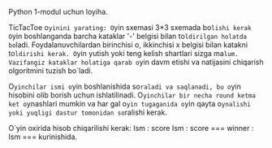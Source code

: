 Python 1-modul uchun loyiha.

TicTacToe o`yinini yarating:
O`yin sxemasi 3*3 sxemada bo`lishi kerak
O`yin boshlanganda barcha kataklar '-' belgisi bilan to`ldirilgan holatda bo`ladi.
Foydalanuvchilardan birinchisi o, ikkinchisi x belgisi bilan katakni to`ldirishi kerak.
O`yin yutish yoki teng kelish shartlari sizga ma`lum. Vazifangiz kataklar holatiga qarab o`yin davm etishi va natijasini chiqarish olgoritmini tuzish bo`ladi.

O`yinchilar ismi o`yin boshlanishida so`raladi va saqlanadi, bu o`yin hisobini olib borish uchun ishlatilinadi. 
O`yinchilar bir necha round ketma ket o`ynashlari mumkin va har gal o`yin tugaganida o`yin qayta o`ynalishi yoki yuqligi dastur tomonidan so`ralishi kerak.

O`yin oxirida hisob chiqarilishi kerak:
Ism : score
Ism : score
=== winner : Ism ===  kurinishida.
